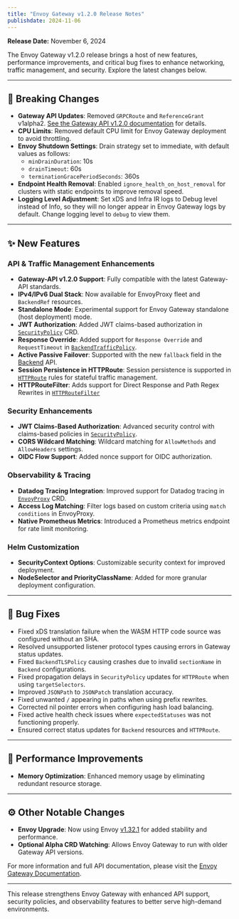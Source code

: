 ```yaml
---
title: "Envoy Gateway v1.2.0 Release Notes"
publishdate: 2024-11-06
---
```


**Release Date:** November 6, 2024

The Envoy Gateway v1.2.0 release brings a host of new features, performance improvements, and critical bug fixes to enhance networking, traffic management, and security. Explore the latest changes below.

---

## 🚨 Breaking Changes

- **Gateway API Updates**: Removed `GRPCRoute` and `ReferenceGrant` v1alpha2. [See the Gateway API v1.2.0 documentation](https://github.com/kubernetes-sigs/gateway-api/releases/tag/v1.2.0) for details.
- **CPU Limits**: Removed default CPU limit for Envoy Gateway deployment to avoid throttling.
- **Envoy Shutdown Settings**: Drain strategy set to immediate, with default values as follows:
  - `minDrainDuration`: 10s
  - `drainTimeout`: 60s
  - `terminationGracePeriodSeconds`: 360s
- **Endpoint Health Removal**: Enabled `ignore_health_on_host_removal` for clusters with static endpoints to improve removal speed.
- **Logging Level Adjustment**: Set xDS and Infra IR logs to Debug level instead of Info, so they will no longer appear in Envoy Gateway logs by default. Change logging level to `debug` to view them.

---

## ✨ New Features

### API & Traffic Management Enhancements
- **Gateway-API v1.2.0 Support**: Fully compatible with the latest Gateway-API standards.
- **IPv4/IPv6 Dual Stack**: Now available for EnvoyProxy fleet and `BackendRef` resources.
- **Standalone Mode**: Experimental support for Envoy Gateway standalone (host deployment) mode.
- **JWT Authorization**: Added JWT claims-based authorization in [`SecurityPolicy`](https://gateway.envoyproxy.io/latest/api/extension_types/#securitypolicy) CRD.
- **Response Override**: Added support for `Response Override` and `RequestTimeout` in [`BackendTrafficPolicy`](https://gateway.envoyproxy.io/latest/api/extension_types/#backendtrafficpolicy).
- **Active Passive Failover**: Supported with the new `fallback` field in the [Backend](https://gateway.envoyproxy.io/latest/api/extension_types/#backend) API.
- **Session Persistence in HTTPRoute**: Session persistence is supported in [`HTTPRoute`](https://gateway-api.sigs.k8s.io/reference/spec/#gateway.networking.k8s.io/v1.HTTPRoute) rules for stateful traffic management.
- **HTTPRouteFilter**: Adds support for Direct Response and Path Regex Rewrites in [`HTTPRouteFilter`](https://gateway.envoyproxy.io/latest/api/extension_types/#httproutefilter)

### Security Enhancements
- **JWT Claims-Based Authorization**: Advanced security control with claims-based policies in [`SecurityPolicy`](https://gateway.envoyproxy.io/latest/api/extension_types/#securitypolicy).
- **CORS Wildcard Matching**: Wildcard matching for `AllowMethods` and `AllowHeaders` settings.
- **OIDC Flow Support**: Added nonce support for OIDC authorization.

### Observability & Tracing
- **Datadog Tracing Integration**: Improved support for Datadog tracing in [`EnvoyProxy`](https://gateway.envoyproxy.io/latest/api/extension_types/#envoyproxy) CRD.
- **Access Log Matching**: Filter logs based on custom criteria using `match conditions` in EnvoyProxy.
- **Native Prometheus Metrics**: Introduced a Prometheus metrics endpoint for rate limit monitoring.

### Helm Customization
- **SecurityContext Options**: Customizable security context for improved deployment.
- **NodeSelector and PriorityClassName**: Added for more granular deployment configuration.

---

## 🐞 Bug Fixes

- Fixed xDS translation failure when the WASM HTTP code source was configured without an SHA.
- Resolved unsupported listener protocol types causing errors in Gateway status updates.
- Fixed `BackendTLSPolicy` causing crashes due to invalid `sectionName` in `Backend` configurations.
- Fixed propagation delays in `SecurityPolicy` updates for `HTTPRoute` when using `targetSelectors`.
- Improved `JSONPath` to `JSONPatch` translation accuracy.
- Fixed unwanted `/` appearing in paths when using prefix rewrites.
- Corrected nil pointer errors when configuring hash load balancing.
- Fixed active health check issues where `expectedStatuses` was not functioning properly.
- Ensured correct status updates for `Backend` resources and `HTTPRoute`.

---

## 🚀 Performance Improvements

- **Memory Optimization**: Enhanced memory usage by eliminating redundant resource storage.

---

## ⚙️ Other Notable Changes

- **Envoy Upgrade**: Now using Envoy [v1.32.1](https://www.envoyproxy.io/docs/envoy/v1.32.1/version_history/v1.32/v1.32.1) for added stability and performance.
- **Optional Alpha CRD Watching**: Allows Envoy Gateway to run with older Gateway API versions.


For more information and full API documentation, please visit the [Envoy Gateway Documentation](https://gateway.envoyproxy.io/docs/).

---

This release strengthens Envoy Gateway with enhanced API support, security policies, and observability features to better serve high-demand environments.